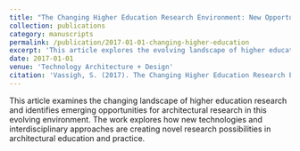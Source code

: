 ```yaml
---
title: "The Changing Higher Education Research Environment: New Opportunities for Architectural Research"
collection: publications
category: manuscripts
permalink: /publication/2017-01-01-changing-higher-education
excerpt: 'This article explores the evolving landscape of higher education research and identifies new opportunities for architectural research in this changing environment.'
date: 2017-01-01
venue: 'Technology Architecture + Design'
citation: 'Vassigh, S. (2017). The Changing Higher Education Research Environment: New Opportunities for Architectural Research. Technology Architecture + Design, 1(1), 22-26.'
---
```


This article examines the changing landscape of higher education research and identifies emerging opportunities for architectural research in this evolving environment. The work explores how new technologies and interdisciplinary approaches are creating novel research possibilities in architectural education and practice. 
